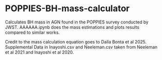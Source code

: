# POPPIES-BH-mass-calculator
Calculates BH mass in AGN found in the POPPIES survey conducted by JWST. AAAAAA.ipynb does the mass estimations and plots results compared to similar works. 

Credit to the mass calculation equation goes to Dalla Bonta et al 2025. Supplemental Data in Inayoshi.csv and Neeleman.csv taken from Neeleman et al 2021 and Inayoshi et al 2020.


